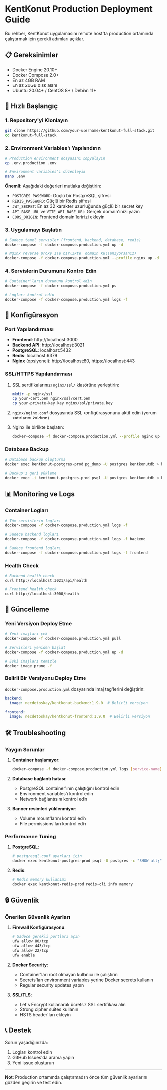 # KentKonut Production Deployment Guide

Bu rehber, KentKonut uygulamasını remote host'ta production ortamında çalıştırmak için gerekli adımları açıklar.

## 📋 Gereksinimler

- Docker Engine 20.10+
- Docker Compose 2.0+
- En az 4GB RAM
- En az 20GB disk alanı
- Ubuntu 20.04+ / CentOS 8+ / Debian 11+

## 🚀 Hızlı Başlangıç

### 1. Repository'yi Klonlayın

```bash
git clone https://github.com/your-username/kentkonut-full-stack.git
cd kentkonut-full-stack
```

### 2. Environment Variables'ı Yapılandırın

```bash
# Production environment dosyasını kopyalayın
cp .env.production .env

# Environment variables'ı düzenleyin
nano .env
```

**Önemli:** Aşağıdaki değerleri mutlaka değiştirin:
- `POSTGRES_PASSWORD`: Güçlü bir PostgreSQL şifresi
- `REDIS_PASSWORD`: Güçlü bir Redis şifresi  
- `JWT_SECRET`: En az 32 karakter uzunluğunda güçlü bir secret key
- `API_BASE_URL` ve `VITE_API_BASE_URL`: Gerçek domain'inizi yazın
- `CORS_ORIGIN`: Frontend domain'lerinizi ekleyin

### 3. Uygulamayı Başlatın

```bash
# Sadece temel servisler (frontend, backend, database, redis)
docker-compose -f docker-compose.production.yml up -d

# Nginx reverse proxy ile birlikte (domain kullanıyorsanız)
docker-compose -f docker-compose.production.yml --profile nginx up -d
```

### 4. Servislerin Durumunu Kontrol Edin

```bash
# Container'ların durumunu kontrol edin
docker-compose -f docker-compose.production.yml ps

# Logları kontrol edin
docker-compose -f docker-compose.production.yml logs -f
```

## 🔧 Konfigürasyon

### Port Yapılandırması

- **Frontend**: http://localhost:3000
- **Backend API**: http://localhost:3021
- **PostgreSQL**: localhost:5432
- **Redis**: localhost:6379
- **Nginx** (opsiyonel): http://localhost:80, https://localhost:443

### SSL/HTTPS Yapılandırması

1. SSL sertifikalarınızı `nginx/ssl/` klasörüne yerleştirin:
   ```bash
   mkdir -p nginx/ssl
   cp your-cert.pem nginx/ssl/cert.pem
   cp your-private-key.key nginx/ssl/private.key
   ```

2. `nginx/nginx.conf` dosyasında SSL konfigürasyonunu aktif edin (yorum satırlarını kaldırın)

3. Nginx ile birlikte başlatın:
   ```bash
   docker-compose -f docker-compose.production.yml --profile nginx up -d
   ```

### Database Backup

```bash
# Database backup oluşturma
docker exec kentkonut-postgres-prod pg_dump -U postgres kentkonutdb > backup.sql

# Backup'ı geri yükleme
docker exec -i kentkonut-postgres-prod psql -U postgres kentkonutdb < backup.sql
```

## 📊 Monitoring ve Logs

### Container Logları

```bash
# Tüm servislerin logları
docker-compose -f docker-compose.production.yml logs -f

# Sadece backend logları
docker-compose -f docker-compose.production.yml logs -f backend

# Sadece frontend logları
docker-compose -f docker-compose.production.yml logs -f frontend
```

### Health Check

```bash
# Backend health check
curl http://localhost:3021/api/health

# Frontend health check
curl http://localhost:3000/health
```

## 🔄 Güncelleme

### Yeni Versiyon Deploy Etme

```bash
# Yeni imajları çek
docker-compose -f docker-compose.production.yml pull

# Servisleri yeniden başlat
docker-compose -f docker-compose.production.yml up -d

# Eski imajları temizle
docker image prune -f
```

### Belirli Bir Versiyonu Deploy Etme

`docker-compose.production.yml` dosyasında imaj tag'lerini değiştirin:

```yaml
backend:
  image: necdetoskay/kentkonut-backend:1.9.0  # Belirli versiyon

frontend:
  image: necdetoskay/kentkonut-frontend:1.9.0  # Belirli versiyon
```

## 🛠️ Troubleshooting

### Yaygın Sorunlar

1. **Container başlamıyor**:
   ```bash
   docker-compose -f docker-compose.production.yml logs [service-name]
   ```

2. **Database bağlantı hatası**:
   - PostgreSQL container'ının çalıştığını kontrol edin
   - Environment variables'ı kontrol edin
   - Network bağlantısını kontrol edin

3. **Banner resimleri yüklenmiyor**:
   - Volume mount'larını kontrol edin
   - File permissions'ları kontrol edin

### Performance Tuning

1. **PostgreSQL**:
   ```bash
   # postgresql.conf ayarları için
   docker exec kentkonut-postgres-prod psql -U postgres -c "SHOW all;"
   ```

2. **Redis**:
   ```bash
   # Redis memory kullanımı
   docker exec kentkonut-redis-prod redis-cli info memory
   ```

## 🔒 Güvenlik

### Önerilen Güvenlik Ayarları

1. **Firewall Konfigürasyonu**:
   ```bash
   # Sadece gerekli portları açın
   ufw allow 80/tcp
   ufw allow 443/tcp
   ufw allow 22/tcp
   ufw enable
   ```

2. **Docker Security**:
   - Container'ları root olmayan kullanıcı ile çalıştırın
   - Secrets'ları environment variables yerine Docker secrets kullanın
   - Regular security updates yapın

3. **SSL/TLS**:
   - Let's Encrypt kullanarak ücretsiz SSL sertifikası alın
   - Strong cipher suites kullanın
   - HSTS header'ları ekleyin

## 📞 Destek

Sorun yaşadığınızda:

1. Logları kontrol edin
2. GitHub Issues'da arama yapın
3. Yeni issue oluşturun

---

**Not**: Production ortamında çalıştırmadan önce tüm güvenlik ayarlarını gözden geçirin ve test edin.
